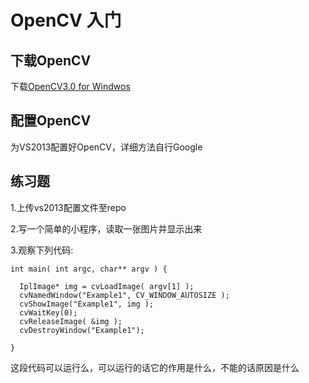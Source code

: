 # OpenCV 入门


## 下载OpenCV


下载[OpenCV3.0 for Windwos](http://opencv.org/downloads.html)

## 配置OpenCV

为VS2013配置好OpenCV，详细方法自行Google

## 练习题

1.上传vs2013配置文件至repo

2.写一个简单的小程序，读取一张图片并显示出来

3.观察下列代码:

```
int main( int argc, char** argv ) {

  IplImage* img = cvLoadImage( argv[1] );
  cvNamedWindow("Example1", CV_WINDOW_AUTOSIZE );
  cvShowImage("Example1", img );
  cvWaitKey(0);
  cvReleaseImage( &img ); 
  cvDestroyWindow("Example1");

}
```
这段代码可以运行么，可以运行的话它的作用是什么，不能的话原因是什么

